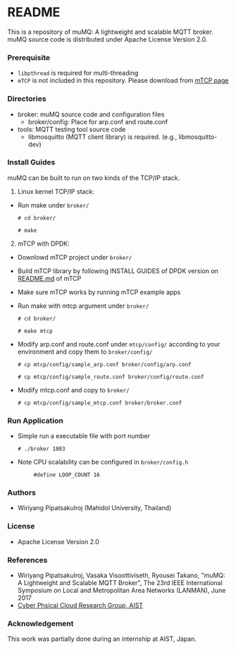 # README #

This is a repository of muMQ: A lightweight and scalable MQTT broker. muMQ source code is distributed under Apache License Version 2.0.

### Prerequisite ###
* ``libpthread`` is required for multi-threading
* ``mTCP`` is not included in this repository. Please download from [mTCP page](https://github.com/eunyoung14/mtcp)

### Directories ###
* broker: muMQ source code and configuration files
     - broker/config: Place for arp.conf and route.conf
* tools: MQTT testing tool source code
     - libmosquitto (MQTT client library) is required. (e.g., libmosquitto-dev)

### Install Guides ###
muMQ can be built to run on two kinds of the TCP/IP stack.  

1) Linux kernel TCP/IP stack:  

- Run make under `broker/`  

     ``# cd broker/``  

     ``# make``  

2) mTCP with DPDK:  

- Downlowd mTCP project under `broker/`  

- Build mTCP library by following INSTALL GUIDES of DPDK version on [README.md](https://github.com/eunyoung14/mtcp/blob/master/README.md) of mTCP  

- Make sure mTCP works by running mTCP example apps  

- Run make with mtcp argument under `broker/`  

     ``# cd broker/``  

     ``# make mtcp``  

- Modify arp.conf and route.conf under `mtcp/config/` according to your environment and copy them to `broker/config/`  

     ``# cp mtcp/config/sample_arp.conf broker/config/arp.conf``  

     ``# cp mtcp/config/sample_route.conf broker/config/route.conf``  

- Modify mtcp.conf and copy to `broker/`  

     ``# cp mtcp/config/sample_mtcp.conf broker/broker.conf``  

### Run Application ###

- Simple run a executable file with port number  

     ``# ./broker 1883``  

- Note CPU scalability can be configured in `broker/config.h`

     ``     #define LOOP_COUNT 16``  

### Authors ###

* Wiriyang Pipatsakulroj (Mahidol University, Thailand)

### License ###

* Apache License Version 2.0

### References ###

* Wiriyang Pipatsakulroj, Vasaka Visoottiviseth, Ryousei Takano, "muMQ: A Lightweight and Scalable MQTT Broker", The 23rd IEEE International Symposium on Local and Metropolitan Area Networks (LANMAN), June 2017
* [Cyber Phsical Cloud Research Group, AIST](http://www.itri.aist.go.jp/cpc/)

### Acknowledgement ###

This work was partially done during an internship at AIST, Japan.
